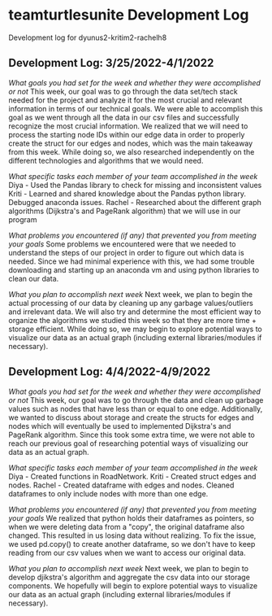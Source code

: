 # teamturtlesunite Development Log

Development log for dyunus2-kritim2-rachelh8

## Development Log: 3/25/2022-4/1/2022

_What goals you had set for the week and whether they were accomplished or not_
This week, our goal was to go through the data set/tech stack needed for the project and analyze it for the most crucial and relevant information in terms of our technical goals. We were able to accomplish this goal as we went through all the data in our csv files and successfully recognize the most crucial information. We realized that we will need to process the starting node IDs within our edge data in order to properly create the struct for our edges and nodes, which was the main takeaway from this week. While doing so, we also researched independently on the different technologies and algorithms that we would need.

_What specific tasks each member of your team accomplished in the week_
Diya - Used the Pandas library to check for missing and inconsistent values
Kriti - Learned and shared knowledge about the Pandas python library. Debugged anaconda issues.
Rachel - Researched about the different graph algorithms (Dijkstra's and PageRank algorithm) that we will use in our program

_What problems you encountered (if any) that prevented you from meeting your goals_
Some problems we encountered were that we needed to understand the steps of our project in order to figure out which data is needed. Since we had minimal experience with this, we had some trouble downloading and starting up an anaconda vm and using python libraries to clean our data.

_What you plan to accomplish next week_
Next week, we plan to begin the actual processing of our data by cleaning up any garbage values/outliers and irrelevant data. We will also try and determine the most efficient way to organize the algorithms we studied this week so that they are more time + storage efficient. While doing so, we may begin to explore potential ways to visualize our data as an actual graph (including external libraries/modules if necessary).

## Development Log: 4/4/2022-4/9/2022

_What goals you had set for the week and whether they were accomplished or not_
This week, our goal was to go through the data and clean up garbage values such as nodes that have less than or equal to one edge. Additionally, we wanted to discuss about storage and create the structs for edges and nodes which will eventually be used to implemented Dijkstra's and PageRank algorithm. Since this took some extra time, we were not able to reach our previous goal of researching potential ways of visualizing our data as an actual graph.

_What specific tasks each member of your team accomplished in the week_
Diya - Created functions in RoadNetwork.
Kriti - Created struct edges and nodes.
Rachel - Created dataframe with edges and nodes. Cleaned dataframes to only include nodes with more than one edge.

_What problems you encountered (if any) that prevented you from meeting your goals_
We realized that python holds their dataframes as pointers, so when we were deleting data from a "copy", the original dataframe also changed. This resulted in us losing data without realizing. To fix the issue, we used pd.copy() to create another dataframe, so we don't have to keep reading from our csv values when we want to access our original data.

_What you plan to accomplish next week_
Next week, we plan to begin to develop djikstra's algorithm and aggregate the csv data into our storage components. We hopefully will begin to explore potential ways to visualize our data as an actual graph (including external libraries/modules if necessary).
